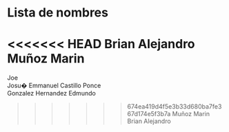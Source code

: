 # Lista de nombres
<<<<<<< HEAD
Brian Alejandro Muñoz Marin  
=======
Joe  
Josu� Emmanuel Castillo Ponce    
Gonzalez Hernandez Edmundo  
>>>>>>> 674ea419d4f5e3b33d680ba7fe367d174e5f3b7a
Muñoz Marin Brian Alejandro  

